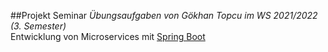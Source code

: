 ##Projekt Seminar
<i>Übungsaufgaben von Gökhan Topcu im WS 2021/2022 (3. Semester)</i>
<br>
Entwicklung von Microservices mit [Spring Boot](https://spring.io/projects/spring-boot)

